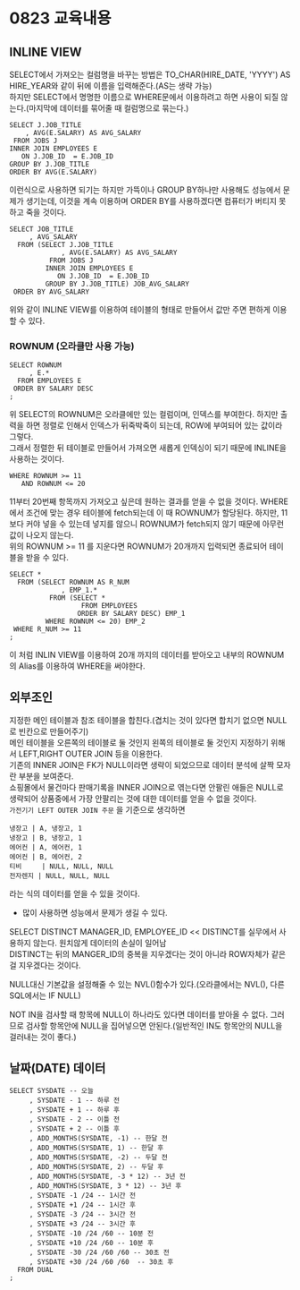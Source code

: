# 0823 교육내용
## INLINE VIEW
 SELECT에서 가져오는 컬럼명을 바꾸는 방법은 TO_CHAR(HIRE_DATE, 'YYYY') AS HIRE_YEAR와 같이 뒤에 이름을 입력해준다.(AS는 생략 가능)</BR>
 하지만 SELECT에서 명명한 이름으로 WHERE문에서 이용하려고 하면 사용이 되질 않는다.(마지막에 데이터를 묶어줄 때 컬럼명으로 묶는다.)

 ```
SELECT J.JOB_TITLE
     , AVG(E.SALARY) AS AVG_SALARY
  FROM JOBS J
 INNER JOIN EMPLOYEES E
    ON J.JOB_ID  = E.JOB_ID 
 GROUP BY J.JOB_TITLE
 ORDER BY AVG(E.SALARY)
```
이런식으로 사용하면 되기는 하지만 가뜩이나 GROUP BY하나만 사용해도 성능에서 문제가 생기는데, 이것을 계속 이용하며 ORDER BY를 사용하겠다면 
컴퓨터가 버티지 못하고 죽을 것이다.</BR>
```
SELECT JOB_TITLE
     , AVG_SALARY
  FROM (SELECT J.JOB_TITLE
		     , AVG(E.SALARY) AS AVG_SALARY
		  FROM JOBS J
		 INNER JOIN EMPLOYEES E
		    ON J.JOB_ID  = E.JOB_ID 
		 GROUP BY J.JOB_TITLE) JOB_AVG_SALARY
 ORDER BY AVG_SALARY
```
위와 같이 INLINE VIEW를 이용하여 테이블의 형태로 만들어서 값만 주면 편하게 이용할 수 있다.</BR>

### ROWNUM (오라클만 사용 가능)
```
SELECT ROWNUM
     , E.*
  FROM EMPLOYEES E
 ORDER BY SALARY DESC
;
```
위 SELECT의 ROWNUM은 오라클에만 있는 컬럼이며, 인덱스를 부여한다. 하지만 출력을 하면 정렬로 인해서 인덱스가 뒤죽박죽이 되는데, ROW에 부여되어 있는 값이라 그렇다.</BR>
그래서 정렬한 뒤 테이블로 만들어서 가져오면 새롭게 인덱싱이 되기 때문에 INLINE을 사용하는 것이다.</BR>

```
WHERE ROWNUM >= 11
   AND ROWNUM <= 20
```
11부터 20번째 항목까지 가져오고 싶은데 원하는 결과를 얻을 수 없을 것이다. WHERE에서 조건에 맞는 경우 테이블에 fetch되는데 이 때 ROWNUM가 할당된다. 하지만, 11보다 커야 넣을 수 있는데 넣지를 않으니 ROWNUM가 fetch되지 않기 때문에 아무런 값이 나오지 않는다.</BR>
위의 ROWNUM >= 11 를 지운다면 ROWNUM가 20개까지 입력되면 종료되어 테이블을 받을 수 있다.
```
SELECT *
  FROM (SELECT ROWNUM AS R_NUM
     	     , EMP_1.*
		  FROM (SELECT *
  		  		  FROM EMPLOYEES
		  		 ORDER BY SALARY DESC) EMP_1
		 WHERE ROWNUM <= 20) EMP_2
 WHERE R_NUM >= 11
;
```
이 처럼 INLIN VIEW를 이용하여 20개 까지의 데이터를 받아오고 내부의 ROWNUM의 Alias를 이용하여 WHERE을 써야한다.</BR>

## 외부조인
 지정한 메인 테이블과 참조 테이블을 합친다.(겹치는 것이 있다면 합치기 없으면 NULL로 빈칸으로 만들어주기)</BR>
 메인 테이블을 오른쪽의 테이블로 둘 것인지 왼쪽의 테이블로 둘 것인지 지정하기 위해서 LEFT,RIGHT OUTER JOIN 등을 이용한다.</BR>
 기존의 INNER JOIN은 FK가 NULL이라면 생략이 되었으므로 데이터 분석에 살짝 모자란 부분을 보여준다.</BR>
 쇼핑몰에서 물건마다 판매기록을 INNER JOIN으로 엮는다면 안팔린 애들은 NULL로 생략되어 상품중에서 가장 안팔리는 것에 대한 데이터를 얻을 수 없을 것이다.</BR>
 ``` 가전기기 LEFT OUTER JOIN 주문 ``` 을 기준으로 생각하면</BR>
 ```
냉장고 | A, 냉장고, 1
냉장고 | B, 냉장고, 1
에어컨 | A, 에어컨, 1
에어컨 | B, 에어컨, 2
티비     | NULL, NULL, NULL
전자렌지 | NULL, NULL, NULL
```
라는 식의 데이터를 얻을 수 있을 것이다.</BR>
* 많이 사용하면 성능에서 문제가 생길 수 있다.</BR>

SELECT DISTINCT MANAGER_ID, EMPLOYEE_ID << DISTINCT를 실무에서 사용하지 않는다. 원치않게 데이터의 손실이 일어남</BR>
DISTINCT는 뒤의 MANGER_ID의 중복을 지우겠다는 것이 아니라 ROW자체가 같은 걸 지우겠다는 것이다.</BR>

NULL대신 기본값을 설정해줄 수 있는 NVL()함수가 있다.(오라클에서는 NVL(), 다른 SQL에서는 IF NULL)</BR>

NOT IN을 검사할 때 항목에 NULL이 하나라도 있다면 데이터를 받아올 수 없다. 그러므로 검사할 항목안에 NULL을 집어넣으면 안된다.(일반적인 IN도 항목안의 NULL을 걸러내는 것이 좋다.) </BR>

## 날짜(DATE) 데이터
```
SELECT SYSDATE -- 오늘
	 , SYSDATE - 1 -- 하루 전
	 , SYSDATE + 1 -- 하루 후
	 , SYSDATE - 2 -- 이틀 전
	 , SYSDATE + 2 -- 이틀 후
	 , ADD_MONTHS(SYSDATE, -1) -- 한달 전
	 , ADD_MONTHS(SYSDATE, 1) -- 한달 후
	 , ADD_MONTHS(SYSDATE, -2) -- 두달 전
	 , ADD_MONTHS(SYSDATE, 2) -- 두달 후
	 , ADD_MONTHS(SYSDATE, -3 * 12) -- 3년 전
	 , ADD_MONTHS(SYSDATE, 3 * 12) -- 3년 후
	 , SYSDATE -1 /24 -- 1시간 전
	 , SYSDATE +1 /24 -- 1시간 후
	 , SYSDATE -3 /24 -- 3시간 전
	 , SYSDATE +3 /24 -- 3시간 후
	 , SYSDATE -10 /24 /60 -- 10분 전
	 , SYSDATE +10 /24 /60 -- 10분 후
	 , SYSDATE -30 /24 /60 /60 -- 30초 전
	 , SYSDATE +30 /24 /60 /60  -- 30초 후
  FROM DUAL
;
```
